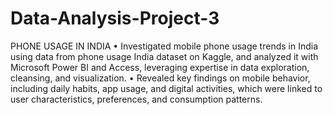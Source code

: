 # Data-Analysis-Project-3
PHONE USAGE IN INDIA
• Investigated mobile phone usage trends in India using
data from phone usage India dataset on Kaggle, and
analyzed it with Microsoft Power BI and Access,
leveraging expertise in data exploration, cleansing, and
visualization.
• Revealed key findings on mobile behavior, including daily
habits, app usage, and digital activities, which were linked
to user characteristics, preferences, and consumption
patterns.
